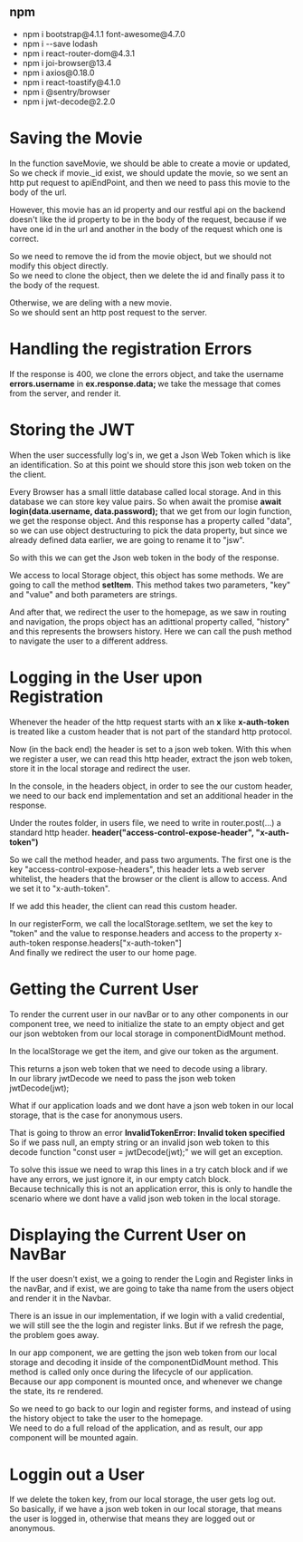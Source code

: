 ## npm

<ul> 
<li>npm i bootstrap@4.1.1 font-awesome@4.7.0</li>
<li>npm i --save lodash</li>
<li>npm i react-router-dom@4.3.1</li>
<li>npm i joi-browser@13.4</li>
<li>npm i axios@0.18.0</li>
<li>npm i react-toastify@4.1.0</li>
<li>npm i @sentry/browser</li>
<li>npm i jwt-decode@2.2.0</li>
</ul>

<h1>Saving the Movie</h1>
<p>
In the function saveMovie, we should be able to create a movie or updated,
So we check if movie._id exist, we should update the movie, so we sent an http put request to apiEndPoint, and then we need to pass this movie to the body of the url.
</p>
<p>
However, this movie has an id property and our restful api on the backend doesn't like the id property to be in the body of the request, because if we have one id in the url and another in the body of the request which one is correct.
</p>
<p>
So we need to remove the id from the movie object, but we should not modify this object directly.<br>
So we need to clone the object, then we delete the id and finally pass it to the body of the request.
</p>
<p> 
Otherwise, we are deling with a new movie.
<br>
So we should sent an http post request to the server.
</p>

<h1>Handling the registration Errors</h1>
<p>If the response is 400, we clone the errors object, and take the username <b>errors.username</b> 
in <b>ex.response.data; </b> we take the message that comes from the server, and render it.
</p>

<h1>Storing the JWT</h1>
<p>When the user successfully log's in,  we get a Json Web Token which is like an identification.
So at this point we should store this json web token on the the client.
</p>
<p>Every Browser has a small little database called local storage. And in this database we can store key value pairs. So when await the promise  <b>await login(data.username, data.password);</b> that we get from our login function, we get the response object. And this response has a property called "data", so we can use object destructuring to pick the data property, but since we already defined data earlier, we are going to rename it to "jsw".  </p>

<p>
So with this we can get the Json web token in the body of the response.
</p>
<p>
We access to local Storage object, this object has some methods. We are going to call the method 
<b>setItem</b>. This method takes two parameters, "key" and "value" and both parameters are strings.
</p>
<p>
And after that, we redirect the user to the homepage, as we saw in routing and navigation, the props object has an adittional property called, "history" and this represents the browsers history. Here we can call the push method to navigate the user to a different address.
</p>

<h1>Logging in the User upon Registration</h1>
<p>
Whenever the header of the http request starts with an <b>x</b> like <b>x-auth-token</b> is treated like a custom header that is not part of the standard http protocol.
</p>
<p> 
Now (in the back end) the header is set to a json web token. With this when we register a user, we can read this http header, extract the json web token, store it in the local storage and redirect the user. 
</p>
<p> 
In the console, in the headers object, in order to see the our custom header, we need to our back end implementation and set an additional header in the response.
</p>
<p>
Under the routes folder, in users file, we need to write in router.post(...) a standard http header.
<b>header("access-control-expose-header", "x-auth-token")</b>
</p>
<p> 
So we call the method header, and pass two arguments. The first one is the key "access-control-expose-headers", this header lets a web server whitelist, the headers that the browser or the client is allow to access. And we set it to "x-auth-token".
</p>
<p> 
If we add this header, the client can read this custom header.
</p>
<p> 
In our registerForm, we call the localStorage.setItem, we set the key to "token" and the value to response.headers and access to the property x-auth-token response.headers["x-auth-token"]
<br>
And finally we redirect the user to our home page.
</p>

<h1>Getting the Current User</h1>
<p>
To render the current user in our navBar or to any other components in our component tree, we need to initialize the state to an empty object and get our json webtoken from our local storage in componentDidMount method.
</p>
<p>
In the localStorage we get the item, and give our token as the argument.
</p>
<p> 
This returns a json web token that we need to decode using a library.
<br>
In our library jwtDecode we need to pass the json web token jwtDecode(jwt);
</p>
<p> 
What if our application loads and we dont have a json web token in our local storage, that is the case for anonymous users.
</p>
<p>
That is going to throw an error 
<b>InvalidTokenError: Invalid token specified</b> So if we pass null, an empty string or an invalid json web token to this decode function 
"const user = jwtDecode(jwt);" we will get an exception.
</p>
<p> 
To solve this issue we need to wrap this lines in a try catch block and if we have any errors, we just ignore it, in our empty catch block.
<br>
Because technically this is not an application error, this is only to handle the scenario where we dont have a valid json web token in the local storage.
</p>

<h1>Displaying the Current User on NavBar</h1>
<p> 
If the user doesn't exist, we a going to render the Login and Register links in the navBar, and if exist, we are going to take tha name from the users object and render it in the Navbar.
</p>
<p> 
There is an issue in our implementation, if we login with a valid credential, we will still see the the login and register links.
But if we refresh the page, the problem goes away.
</p>
<p> 
In our app component, we are getting the json web token from our local storage and decoding it inside of the componentDidMount method. This method is called only once during the lifecycle of our application.
<br>
Because our app component is mounted once, and whenever we change the state, its re rendered.
</p>
<p> 
So we need to go back to our login and register forms, and instead of using the history object to take the user to the homepage.
<br>
We need to do a full reload of the application, and as result, our app component will be mounted again.
</p>

<h1>Loggin out a User</h1>
<p> 
If we delete the token key, from our local storage, the user gets log out.
<br>
So basically, if we have a json web token in our local storage, that means the user is logged in, otherwise that means they are logged out or anonymous.
</p>
